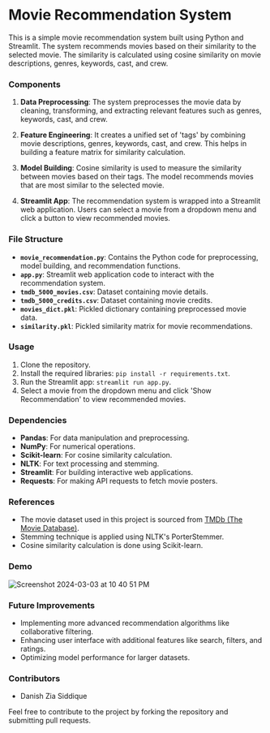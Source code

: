 # Movie Recommendation System

This is a simple movie recommendation system built using Python and Streamlit. The system recommends movies based on their similarity to the selected movie. The similarity is calculated using cosine similarity on movie descriptions, genres, keywords, cast, and crew.

### Components

1. **Data Preprocessing**: The system preprocesses the movie data by cleaning, transforming, and extracting relevant features such as genres, keywords, cast, and crew.

2. **Feature Engineering**: It creates a unified set of 'tags' by combining movie descriptions, genres, keywords, cast, and crew. This helps in building a feature matrix for similarity calculation.

3. **Model Building**: Cosine similarity is used to measure the similarity between movies based on their tags. The model recommends movies that are most similar to the selected movie.

4. **Streamlit App**: The recommendation system is wrapped into a Streamlit web application. Users can select a movie from a dropdown menu and click a button to view recommended movies.

### File Structure

- **`movie_recommendation.py`**: Contains the Python code for preprocessing, model building, and recommendation functions.
- **`app.py`**: Streamlit web application code to interact with the recommendation system.
- **`tmdb_5000_movies.csv`**: Dataset containing movie details.
- **`tmdb_5000_credits.csv`**: Dataset containing movie credits.
- **`movies_dict.pkl`**: Pickled dictionary containing preprocessed movie data.
- **`similarity.pkl`**: Pickled similarity matrix for movie recommendations.

### Usage

1. Clone the repository.
2. Install the required libraries: `pip install -r requirements.txt`.
3. Run the Streamlit app: `streamlit run app.py`.
4. Select a movie from the dropdown menu and click 'Show Recommendation' to view recommended movies.

### Dependencies

- **Pandas**: For data manipulation and preprocessing.
- **NumPy**: For numerical operations.
- **Scikit-learn**: For cosine similarity calculation.
- **NLTK**: For text processing and stemming.
- **Streamlit**: For building interactive web applications.
- **Requests**: For making API requests to fetch movie posters.

### References

- The movie dataset used in this project is sourced from [TMDb (The Movie Database)](https://www.themoviedb.org/).
- Stemming technique is applied using NLTK's PorterStemmer.
- Cosine similarity calculation is done using Scikit-learn.

### Demo

![Screenshot 2024-03-03 at 10 40 51 PM](https://github.com/danishziasiddique/Movie-Recommendation-System/assets/82972335/6fae01d6-9700-4d6a-91ff-54e81233e980)


### Future Improvements

- Implementing more advanced recommendation algorithms like collaborative filtering.
- Enhancing user interface with additional features like search, filters, and ratings.
- Optimizing model performance for larger datasets.

### Contributors

- Danish Zia Siddique

Feel free to contribute to the project by forking the repository and submitting pull requests.
